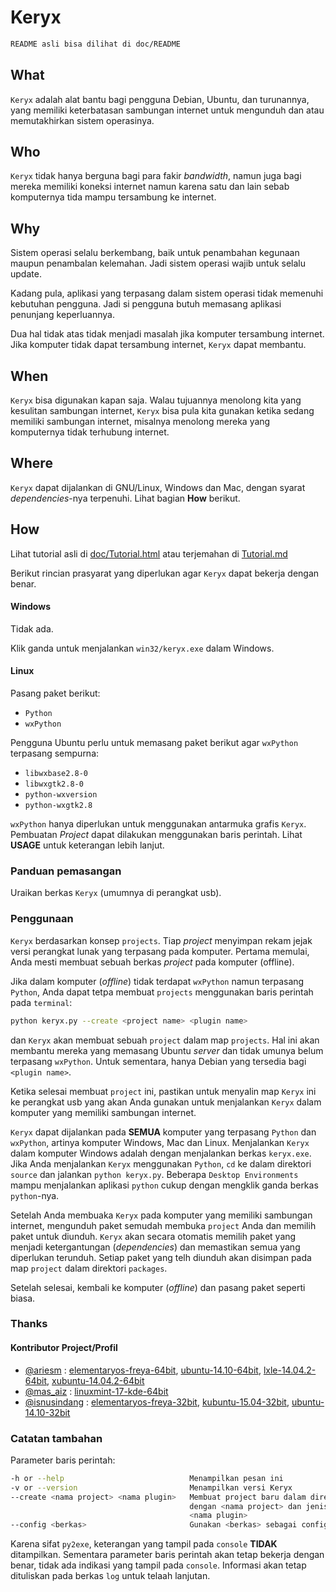 # Keryx

```sh
README asli bisa dilihat di doc/README
```

## What

`Keryx` adalah alat bantu bagi pengguna Debian, Ubuntu, dan turunannya, yang memiliki keterbatasan sambungan internet untuk mengunduh dan atau memutakhirkan sistem operasinya.

## Who

`Keryx` tidak hanya berguna bagi para fakir *bandwidth*, namun juga bagi mereka memiliki koneksi internet namun karena satu dan lain sebab komputernya tida mampu tersambung ke internet.

## Why

Sistem operasi selalu berkembang, baik untuk penambahan kegunaan maupun penambalan kelemahan. Jadi sistem operasi wajib untuk selalu update.

Kadang pula, aplikasi yang terpasang dalam sistem operasi tidak memenuhi kebutuhan pengguna. Jadi si pengguna butuh memasang aplikasi penunjang keperluannya.

Dua hal tidak atas tidak menjadi masalah jika komputer tersambung internet. Jika komputer tidak dapat tersambung internet, `Keryx` dapat membantu.

## When

`Keryx` bisa digunakan kapan saja. Walau tujuannya menolong kita yang kesulitan sambungan internet, `Keryx` bisa pula kita gunakan ketika sedang memiliki sambungan internet, misalnya menolong mereka yang komputernya tidak terhubung internet.

## Where

`Keryx` dapat dijalankan di GNU/Linux, Windows dan Mac, dengan syarat *dependencies*-nya terpenuhi. Lihat bagian **How** berikut.

## How

Lihat tutorial asli di [doc/Tutorial.html](https://github.com/rizaumami/keryx/doc/Tutorial.html) atau terjemahan di [Tutorial.md](https://github.com/rizaumami/keryx/Tutorial.md)

Berikut rincian prasyarat yang diperlukan agar `Keryx` dapat bekerja dengan benar.

#### Windows

Tidak ada.

Klik ganda untuk menjalankan `win32/keryx.exe` dalam Windows.

#### Linux

Pasang paket berikut:

* `Python`
* `wxPython`

Pengguna Ubuntu perlu untuk memasang paket berikut agar `wxPython` terpasang sempurna:

* `libwxbase2.8-0`
* `libwxgtk2.8-0`
* `python-wxversion`
* `python-wxgtk2.8`

`wxPython` hanya diperlukan untuk menggunakan antarmuka grafis `Keryx`. Pembuatan *Project* dapat dilakukan menggunakan baris perintah. Lihat **USAGE** untuk keterangan lebih lanjut.

### Panduan pemasangan

Uraikan berkas `Keryx` (umumnya di perangkat usb).

### Penggunaan

`Keryx` berdasarkan konsep `projects`. Tiap *project* menyimpan rekam jejak versi perangkat lunak yang terpasang pada komputer. Pertama memulai, Anda mesti membuat sebuah berkas *project* pada komputer (offline).

Jika dalam komputer (*offline*) tidak terdapat `wxPython` namun terpasang `Python`, Anda dapat tetpa membuat `projects` menggunakan baris perintah pada `terminal`:

```sh
python keryx.py --create <project name> <plugin name>
```

dan `Keryx` akan membuat sebuah `project` dalam map `projects`. Hal ini akan membantu mereka yang memasang Ubuntu *server* dan tidak umunya belum terpasang `wxPython`. Untuk sementara, hanya Debian yang tersedia bagi `<plugin name>`.

Ketika selesai membuat `project` ini, pastikan untuk menyalin map `Keryx` ini ke perangkat usb yang akan Anda gunakan untuk menjalankan `Keryx` dalam komputer yang memiliki sambungan internet.

`Keryx` dapat dijalankan pada **SEMUA** komputer yang terpasang `Python` dan `wxPython`, artinya komputer Windows, Mac dan Linux. Menjalankan `Keryx` dalam komputer Windows adalah dengan menjalankan berkas `keryx.exe`. Jika Anda menjalankan `Keryx` menggunakan `Python`, `cd` ke dalam direktori `source` dan jalankan `python keryx.py`. Beberapa `Desktop Environments` mampu menjalankan aplikasi `python` cukup dengan mengklik ganda berkas `python`-nya.

Setelah Anda membuaka `Keryx` pada komputer yang memiliki sambungan internet, mengunduh paket semudah membuka `project` Anda dan memilih paket untuk diunduh.
`Keryx` akan secara otomatis memilih paket yang menjadi ketergantungan (*dependencies*) dan memastikan semua yang diperlukan terunduh. Setiap paket yang telh diunduh akan disimpan pada map `project` dalam direktori `packages`.

Setelah selesai, kembali ke komputer (*offline*) dan pasang paket seperti biasa.

### Thanks

#### Kontributor Project/Profil

* [@ariesm](http://telegram.me/ariesm) : [elementaryos-freya-64bit](https://github.com/rizaumami/keryx/blob/master/projects/elementaryos-freya-64bit.7z), [ubuntu-14.10-64bit](https://github.com/rizaumami/keryx/blob/master/projects/ubuntu-14.10-64bit.7z), [lxle-14.04.2-64bit](https://github.com/rizaumami/keryx/blob/master/projects/lxle-14.04.2-64bit.7z), [xubuntu-14.04.2-64bit](https://github.com/rizaumami/keryx/blob/master/projects/xubuntu-14.04.2-64bit.7z)
* [@mas_aiz](http://telegram.me/mas_aiz) : [linuxmint-17-kde-64bit](https://github.com/rizaumami/keryx/blob/master/projects/linuxmint-17-kde-64bit.7z)
* [@isnusindang](http://telegram.me/isnusindang) : [elementaryos-freya-32bit](https://github.com/rizaumami/keryx/blob/master/projects/elementaryos-freya-32bit.7z), [kubuntu-15.04-32bit](https://github.com/rizaumami/keryx/blob/master/projects/kubuntu-15.04-32bit.7z), [ubuntu-14.10-32bit](https://github.com/rizaumami/keryx/blob/master/projects/ubuntu-14.10-32bit.7z)

### Catatan tambahan

Parameter baris perintah:

```sh
-h or --help                            Menampilkan pesan ini
-v or --version                         Menampilkan versi Keryx
--create <nama project> <nama plugin>   Membuat project baru dalam direktori
                                        dengan <nama project> dan jenis project
                                        <nama plugin>
--config <berkas>                       Gunakan <berkas> sebagai configuration file
```

Karena sifat `py2exe`, keterangan yang tampil pada `console` **TIDAK** ditampilkan.
Sementara parameter baris perintah akan tetap bekerja dengan benar, tidak ada indikasi yang tampil pada `console`. Informasi akan tetap dituliskan pada berkas `log` untuk telaah lanjutan.
